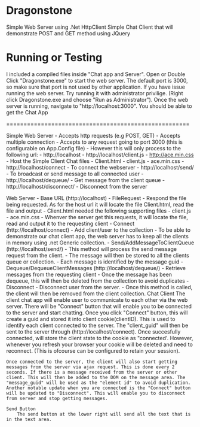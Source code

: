 Dragonstone
===========

Simple Web Server using .Net HttpClient
Simple Chat Client that will demonstrate POST and GET method using JQuery

Running or Testing
=====================================================
I included a compiled files inside "Chat app and Server". Open or Double Click "Dragonstone.exe" to start the web server.
The default port is 3000, so make sure that port is not used by other application.
If you have issue running the web server. Try running it with administrator privilige. (Right click Dragonstone.exe and choose "Run as Administrator"). Once the web server is running, navigate to "http://localhost:3000". You should be able to get the Chat App

=====================================================

Simple Web Server
	- Accepts http requests (e.g POST, GET)
	- Accepts multiple connection
	- Accepts to any request going to port 3000 (this is configurable on App.Config file)
	- However this will only process to the following url:
		- http://localhost
		- http://localhost/client.js
		- http://ace.min.css
			- Host the Simple Client Chat files
			- Client.html
			- client.js
			- ace.min.css
		- http://localhost/connect
			- To connect the webserver
		- http://localhost/send/
			- To broadcast or send message to all connected user
		- http://localhost/dequeue/
			- Get message from the client queue
		- http://localhost/disconnect/
			- Disconnect from the server

Web Server
	- Base URL (http://localhost)
		- FileRequest
		- Respond the file being requested. As for the host url it will locate the file Client.html, read the file and output
		- Client.html needed the following supporting files
			- client.js
			- ace.min.css
			- Whenver the server get this requests, it will locate the file, read and output it to the requesting client
	- Connect (http://localhost/connect)
		- Add client/user to the collection
		- To be able to demonstrate our chat client app, the web server has to keep all the clients in memory using .net Generic collection.
	- Send/AddMessageToClientQueue (http://localhost/send/)
		- This method will process the send message request from the client.
		- The message will then be stored to all the clients queue or collection.
		- Each message is identified by the message guid
	- Dequeue/DequeueClientMessages (http://localhost/dequeue/)
		- Retrieve messages from the requesting client
		- Once the message has been dequeue, this will then be deleted from the collection to avoid duplicates
	- Disconnect
		- Disconnect user from the server.
		- Once this method is called, the client will then be removed from the client collection.
Chat Client
	The client chat app will enable user to communicate to each other via the web server. There will be "Connect" button that will enable you to be connected to the server and start chatting. Once you click "Connect" button, this will create a guid and stored it into client cookie(clientID). This is used to identify each client connected to the server. The "client_guid" will then be sent to the server through (http://localhost/connect). Once succesfully connected, will store the client state to the cookie as "connected'. However, whenever you refresh your browser your cookie will be deleted and need to reconnect. (This is ofcourse can be configured to retain your session).

	Once connected to the server, the client will also start getting messages from the server via ajax request. This is done every 2 seconds. If there is a message received from the server or other client. This will then be added to the DOM on the message area. The "message_guid" will be used as the "element id" to avoid duplication. Another notable update when you are connected is the "Connect" button will be updated to "Disconnect". This will enable you to disconnect from server and stop getting messages.

	Send Button
		The send button at the lower right will send all the text that is in the text area.
